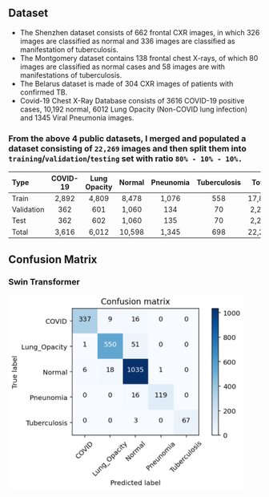 ## Dataset
* The Shenzhen dataset consists of 662 frontal CXR images, in which 326 images are classified as normal and 336 images are classified as manifestation of tuberculosis.
* The Montgomery dataset contains 138 frontal chest X-rays, of which 80 images are classified as normal cases and 58 images are with manifestations of tuberculosis.
* The Belarus dataset is made of 304 CXR images of patients with confirmed TB.
* Covid-19 Chest X-Ray Database consists of 3616 COVID-19 positive cases, 10,192 normal, 6012 Lung Opacity (Non-COVID lung infection) and 1345 Viral Pneumonia images.

### From the above 4 public datasets, I merged and populated a dataset consisting of `22,269` images and then split them into `training`/`validation`/`testing` set with ratio `80% - 10% - 10%.`


| Type          | COVID-19 | Lung Opacity | Normal | Pneunomia | Tuberculosis | Total |
| :-            | :-:      | :-:          | :-:    | :-:       | :-:          | :-:   | 
| Train         | 2,892    | 4,809        | 8,478  | 1,076     | 558          | 17,813|
| Validation    | 362      | 601          | 1,060  | 134       | 70           | 2,227 |
| Test          | 362      | 602          | 1,060  | 135       | 70           | 2,229 |
| Total         | 3,616    | 6,012        | 10,598 | 1,345     | 698          | 22,269|


## Confusion Matrix

### Swin Transformer
![swin_transformer_confusion_matrix](/Confusion_Matrix/swin_transformer.PNG)